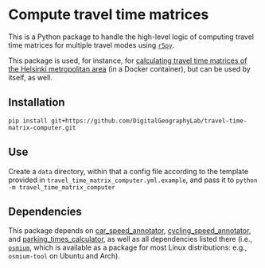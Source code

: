 # Compute travel time matrices

This is a Python package to handle the high-level logic of computing travel time
matrices for multiple travel modes using [`r5py`](https://r5py.readthedocs.io/).

This package is used, for instance, for [calculating travel time matrices of the
Helsinki metropolitan
area](https://github.com/DigitalGeographyLab/Helsinki-Travel-Time-Matrices) (in
a Docker container), but can be used by itself, as well.


## Installation

```
pip install git+https://github.com/DigitalGeographyLab/travel-time-matrix-computer.git
```


## Use

Create a `data` directory, within that a config file according to the template
provided in `travel_time_matrix_computer.yml.example`, and pass it to `python
-m travel_time_matrix_computer`


## Dependencies

This package depends on
[car_speed_annotator](https://github.com/DigitalGeographyLab/car-speed-annotator), 
[cycling_speed_annotator](https://github.com/DigitalGeographyLab/cycling-speed-annotator), and
[parking_times_calculator](https://github.com/DigitalGeographyLab/parking-times-calculator), as well as all dependencies listed there (i.e., [`osmium`](https://docs.osmcode.org/pyosmium/latest/ref_osmium.html), which is available as a package for most Linux distributions: e.g., `osmium-tool` on Ubuntu and Arch).
